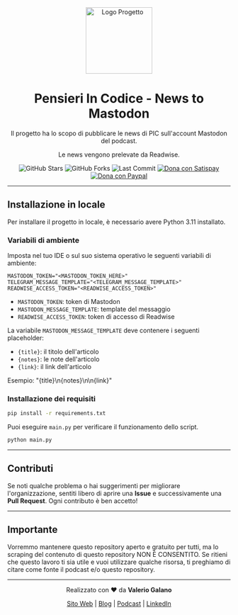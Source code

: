 <div align="center">
  <img src="https://raw.githubusercontent.com/valeriogalano/pensieriincodice-assets/main/images/pensieriincodice-logo-telegram-community.png" alt="Logo Progetto" width="150"/>
  <h1>Pensieri In Codice - News to Mastodon</h1>
  <p>
    Il progetto ha lo scopo di pubblicare le news di PIC sull'account Mastodon del podcast.
  </p><p>    
    Le news vengono prelevate da Readwise.
  </p>
  
  <p>
    <img src="https://img.shields.io/github/stars/valeriogalano/pensieriincodice-news-to-mastodon?style=for-the-badge" alt="GitHub Stars"/>
    <img src="https://img.shields.io/github/forks/valeriogalano/pensieriincodice-news-to-mastodon?style=for-the-badge" alt="GitHub Forks"/>
    <img src="https://img.shields.io/github/last-commit/valeriogalano/pensieriincodice-news-to-mastodon?style=for-the-badge" alt="Last Commit"/>
    <a href="https://www.satispay.com/en-it/qrcode/?qrcode=https%3A%2F%2Fwww.satispay.com%2Fdownload%2Fqrcode%2FS6Y-CON--EC548199-5F32-4BD6-AAF5-73A999744E56" target="_blank" rel="noopener noreferrer"><img src="https://img.shields.io/badge/dona con-Satispay-E62E1A?style=for-the-badge&logo=satispay&logoColor=white" alt="Dona con Satispay"></a>
    <a href="https://www.paypal.com/donate/?hosted_button_id=HRKMD7X43R7SS" target="_blank" rel="noopener noreferrer"><img src="https://img.shields.io/badge/dona con-Paypal-00457C?style=for-the-badge&logo=paypal&logoColor=white" alt="Dona con Paypal"></a>
  </p>
</div>

---

## Installazione in locale

Per installare il progetto in locale, è necessario avere Python 3.11 installato.

### Variabili di ambiente

Imposta nel tuo IDE o sul suo sistema operativo le seguenti variabili di ambiente:

```
MASTODON_TOKEN="<MASTODON_TOKEN_HERE>"
TELEGRAM_MESSAGE_TEMPLATE="<TELEGRAM_MESSAGE_TEMPLATE>"
READWISE_ACCESS_TOKEN="<READWISE_ACCESS_TOKEN>"
```

- `MASTODON_TOKEN`: token di Mastodon
- `MASTODON_MESSAGE_TEMPLATE`: template del messaggio
- `READWISE_ACCESS_TOKEN`: token di accesso di Readwise

La variabile `MASTODON_MESSAGE_TEMPLATE` deve contenere i seguenti placeholder:

- `{title}`: il titolo dell'articolo
- `{notes}`: le note dell'articolo
- `{link}`: il link dell'articolo

Esempio:
"{title}\n{notes}\n\n{link}"

### Installazione dei requisiti

```bash
pip install -r requirements.txt
```

Puoi eseguire `main.py` per verificare il funzionamento dello script.

```bash
python main.py
```

---

## Contributi

Se noti qualche problema o hai suggerimenti per migliorare l'organizzazione, sentiti libero di aprire una **Issue**
e successivamente una **Pull Request**. Ogni contributo è ben accetto!

---

## Importante

Vorremmo mantenere questo repository aperto e gratuito per tutti,
ma lo scraping del contenuto di questo repository NON È CONSENTITO.
Se ritieni che questo lavoro ti sia utile e vuoi utilizzare qualche risorsa,
ti preghiamo di citare come fonte il podcast e/o questo repository.

---

<div align="center">
  <p>
    Realizzato con ❤️ da <strong>Valerio Galano</strong>
  </p>
  <p>
    <a href="https://valeriogalano.it/">Sito Web</a> | 
    <a href="https://daredevel.com/">Blog</a> | 
    <a href="https://pensieriincodice.it/">Podcast</a> | 
    <a href="https://www.linkedin.com/in/valeriogalano/">LinkedIn</a>
  </p>
</div>
